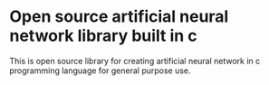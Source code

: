 # Open source artificial neural network library built in c
This is open source library for creating artificial neural network in c programming language for general purpose use.
